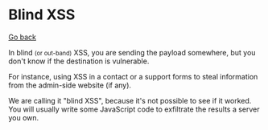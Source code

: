 # Blind XSS

[Go back](../xss.md)

<div class="row row-cols-lg-2"><div>

In blind <small>(or out-band)</small> XSS, you are sending the payload somewhere, but you don't know if the destination is vulnerable.

For instance, using XSS in a contact or a support forms to steal information from the admin-side website (if any).

We are calling it "blind XSS", because it's not possible to see if it worked. You will usually write some JavaScript code to exfiltrate the results a server you own.
</div><div>
</div></div>